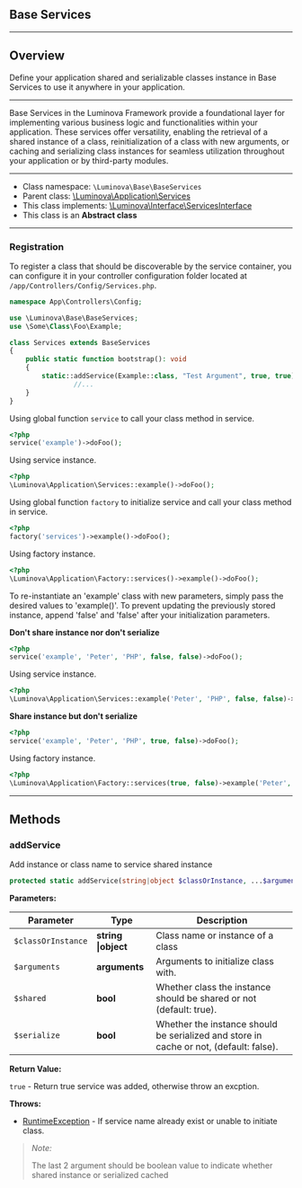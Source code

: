 ## Base Services

***

## Overview

Define your application shared and serializable classes instance in Base Services to use it anywhere in your application.

***

Base Services in the Luminova Framework provide a foundational layer for implementing various business logic and functionalities within your application. These services offer versatility, enabling the retrieval of a shared instance of a class, reinitialization of a class with new arguments, or caching and serializing class instances for seamless utilization throughout your application or by third-party modules.

***

* Class namespace: `\Luminova\Base\BaseServices`
* Parent class: [\Luminova\Application\Services](application/services)
* This class implements:
[\Luminova\Interface\ServicesInterface](#interface/services-interface)
* This class is an **Abstract class**

***

### Registration

To register a class that should be discoverable by the service container, you can configure it in your controller configuration folder located at `/app/Controllers/Config/Services.php`.

```php 
namespace App\Controllers\Config;

use \Luminova\Base\BaseServices;
use \Some\Class\Foo\Example;

class Services extends BaseServices
{
    public static function bootstrap(): void
    {
        static::addService(Example::class, "Test Argument", true, true);
				//...
    }
}
```

Using global function `service` to call your class method in service.

```php 
<?php 
service('example')->doFoo();
```

Using service instance.

```php 
<?php 
\Luminova\Application\Services::example()->doFoo();
```

Using global function `factory` to initialize service and call your class method in service.

```php 
<?php 
factory('services')->example()->doFoo();
```

Using factory instance.

```php 
<?php 
\Luminova\Application\Factory::services()->example()->doFoo();
```

To re-instantiate an 'example' class with new parameters, simply pass the desired values to 'example()'. To prevent updating the previously stored instance, append 'false' and 'false' after your initialization parameters.

**Don't share instance nor don't serialize**
```php 
<?php 
service('example', 'Peter', 'PHP', false, false)->doFoo();
```

Using service instance.

```php 
<?php 
\Luminova\Application\Services::example('Peter', 'PHP', false, false)->doFoo();
```

**Share instance but don't serialize**
```php 
<?php 
service('example', 'Peter', 'PHP', true, false)->doFoo();
```

Using factory instance.

```php 
<?php 
\Luminova\Application\Factory::services(true, false)->example('Peter', 'PHP')->doFoo();
```

***

## Methods

### addService

Add instance or class name to service shared instance

```php
protected static addService(string|object $classOrInstance, ...$arguments): true
```

**Parameters:**

| Parameter | Type | Description |
|-----------|------|-------------|
| `$classOrInstance` | **string &#124;object** | Class name or instance of a class |
| `$arguments` | **arguments** | Arguments to initialize class with. |
| `$shared` | **bool** | Whether class the instance should be shared or not (default: true). |
| `$serialize` | **bool** | Whether the instance should be serialized and store in cache or not, (default: false). |

**Return Value:**

`true` - Return true service was added, otherwise throw an excption.

**Throws:**

- [RuntimeException](/exceptions/classes#RuntimeException) - If service name already exist or unable to initiate class.

> *Note:*
> 
> The last 2 argument should be boolean value to indicate whether shared instance or serialized cached